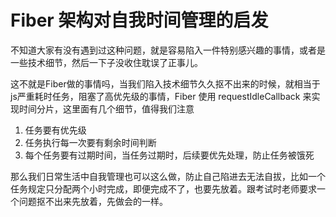# Fiber 架构对自我时间管理的启发

不知道大家有没有遇到过这种问题，就是容易陷入一件特别感兴趣的事情，或者是一些技术细节，然后一下子没收住耽误了正事儿。

这不就是Fiber做的事情吗，当我们陷入技术细节久久抠不出来的时候，就相当于js严重耗时任务，阻塞了高优先级的事情，Fiber 使用 requestIdleCallback 来实现时间分片，这里面有几个细节，值得我们注意

1. 任务要有优先级
2. 任务执行每一次要有剩余时间判断
3. 每个任务要有过期时间，当任务过期时，后续要优先处理，防止任务被饿死

那么我们日常生活中自我管理也可以这么做，防止自己陷进去无法自拔，比如一个任务规定只分配两个小时完成，即便完成不了，也要先放着。跟考试时老师要求一个问题抠不出来先放着，先做会的一样。
